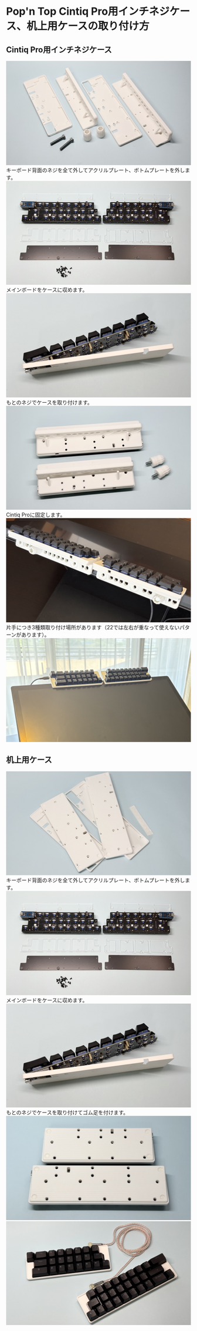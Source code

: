 # Pop'n Top Cintiq Pro用インチネジケース、机上用ケースの取り付け方

## Cintiq Pro用インチネジケース

![](img/case/IMG_4292.jpg)
キーボード背面のネジを全て外してアクリルプレート、ボトムプレートを外します。
![](img/case/IMG_4127.jpg)
メインボードをケースに収めます。
![](img/case/IMG_4151.jpg)
もとのネジでケースを取り付けます。
![](img/case/IMG_4301.jpg)
Cintiq Proに固定します。
![](img/case/IMG_4310.jpg)
片手につき3種類取り付け場所があります（22では左右が重なって使えないパターンがあります）。
![](img/case/IMG_4315.jpg)


## 机上用ケース

![](img/case/IMG_4114.jpg)
キーボード背面のネジを全て外してアクリルプレート、ボトムプレートを外します。
![](img/case/IMG_4127.jpg)
メインボードをケースに収めます。
![](img/case/IMG_4151.jpg)
もとのネジでケースを取り付けてゴム足を付けます。
![](img/case/IMG_4169.jpg)
![](img/case/IMG_4177.jpg)


